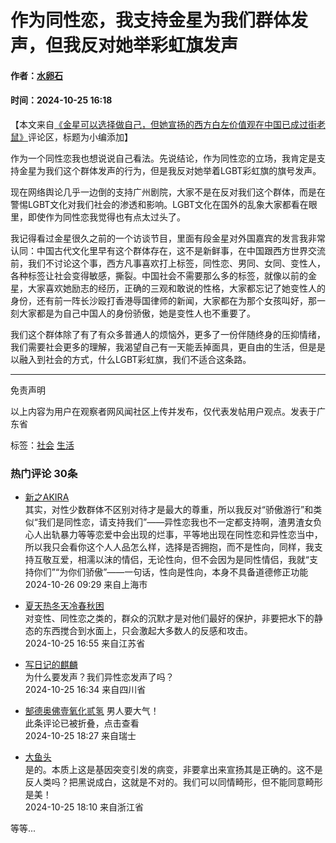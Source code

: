 # 作为同性恋，我支持金星为我们群体发声，但我反对她举彩虹旗发声

#### 作者：[水卵石](https://user.guancha.cn/user/personal-homepage?uid=10079)

#### 时间：2024-10-25 16:18

【本文来自[《金星可以选择做自己，但她宣扬的西方白左价值观在中国已成过街老鼠》](https://user.guancha.cn/main/content?id=1321324)评论区，标题为小编添加】

作为一个同性恋我也想说说自己看法。先说结论，作为同性恋的立场，我肯定是支持金星为我们这个群体发声的行为，但是我反对她举着LGBT彩虹旗的旗号发声。

现在网络舆论几乎一边倒的支持广州剧院，大家不是在反对我们这个群体，而是在警惕LGBT文化对我们社会的渗透和影响。LGBT文化在国外的乱象大家都看在眼里，即使作为同性恋我觉得也有点太过头了。

我记得看过金星很久之前的一个访谈节目，里面有段金星对外国嘉宾的发言我非常认同：中国古代文化里早有这个群体存在，这不是新鲜事，在中国跟西方世界交流前，我们不讨论这个事，西方凡事喜欢打上标签，同性恋、男同、女同、变性人，各种标签让社会变得敏感，撕裂。中国社会不需要那么多的标签，就像以前的金星，大家喜欢她励志的经历，正确的三观和敢说的性格，大家都忘记了她变性人的身份，还有前一阵长沙殴打香港辱国律师的新闻，大家都在为那个女孩叫好，那一刻大家都是为自己中国人的身份骄傲，她是变性人也不重要了。

我们这个群体除了有了有众多普通人的烦恼外，更多了一份伴随终身的压抑情绪，我们需要社会更多的理解，我渴望自己有一天能丢掉面具，更自由的生活，但是是以融入到社会的方式，什么LGBT彩虹旗，我们不适合这条路。

---

免责声明

以上内容为用户在观察者网风闻社区上传并发布，仅代表发帖用户观点。发表于广东省

标签：[社会](https://user.guancha.cn/topic/post-list?topic_id=140) [生活](https://user.guancha.cn/topic/post-list?topic_id=141)

### 热门评论 30条

- [新之AKIRA](//user.guancha.cn/user/personal-homepage?uid=255410)  
    其实，对性少数群体不区别对待才是最大的尊重，所以我反对“骄傲游行”和类似“我们是同性恋，请支持我们”——异性恋我也不一定都支持啊，渣男渣女负心人出轨暴力等等恋爱中会出现的烂事，平等地出现在同性恋和异性恋当中，所以我只会看你这个人人品怎么样，选择是否拥抱，而不是性向，同样，我支持互敬互爱，相濡以沫的情侣，无论性向，但不会因为是同性情侣，我就“支持你们”“为你们骄傲”——一句话，性向是性向，本身不具备道德修正功能  
    2024-10-26 09:29 来自上海市

- [夏天热冬天冷春秋困](//user.guancha.cn/user/personal-homepage?uid=700503)  
    对变性、同性恋之类的，群众的沉默才是对他们最好的保护，非要把水下的静态的东西搅合到水面上，只会激起大多数人的反感和攻击。  
    2024-10-25 16:55 来自江苏省

- [写日记的麒麟](//user.guancha.cn/user/personal-homepage?uid=49207)  
    为什么要发声？我们异性恋发声了吗？  
    2024-10-25 16:34 来自四川省

- [郜德奥佛壹氧化贰氢](//user.guancha.cn/user/personal-homepage?uid=1369438) 男人要大气！  
    此条评论已被折叠，点击查看  
    2024-10-25 18:27 来自瑞士

- [大鱼头](//user.guancha.cn/user/personal-homepage?uid=5295)  
    是的。本质上这是基因突变引发的病变，非要拿出来宣扬其是正确的。这不是反人类吗？把黑说成白，这就是不对的。我们可以同情畸形，但不能同意畸形是美！  
    2024-10-25 18:10 来自浙江省

等等...